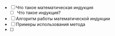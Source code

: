 
- [ ] Что такое математическая индукция
	- [ ] Что такое индукция?
- [ ] Алгоритм работы математической индукции
- [ ] Примеры использования метода
- [ ] 